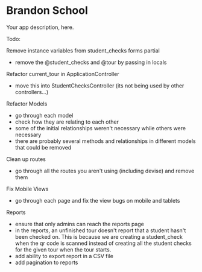 # Brandon School
Your app description, here.

Todo:  

Remove instance variables from student_checks forms partial
- remove the @student_checks and @tour by passing in locals

Refactor current_tour in ApplicationController
- move this into StudentChecksController (its not being used by other controllers...)

Refactor Models
- go through each model
- check how they are relating to each other
- some of the initial relationships weren't necessary while others were necessary
- there are probably several methods and relationships in different models that could be removed

Clean up routes
- go through all the routes you aren't using (including devise) and remove them

Fix Mobile Views
- go through each page and fix the view bugs on mobile and tablets

Reports
- ensure that only admins can reach the reports page
- in the reports, an unfinished tour doesn't report that a student hasn't been checked on.
  This is because we are creating a student_check when the qr code is scanned instead of
  creating all the student checks for the given tour when the tour starts.
- add ability to export report in a CSV file
- add pagination to reports 
